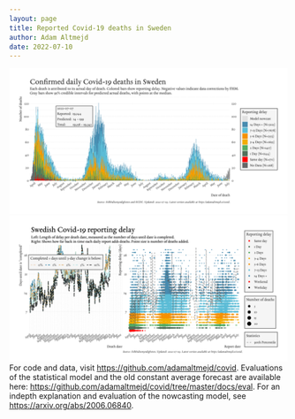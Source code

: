 ```yaml
---
layout: page
title: Reported Covid-19 deaths in Sweden
author: Adam Altmejd
date: 2022-07-10
---
```


![Graph of Swedish Covid-19 deaths with reporting delay.](deaths_lag_sweden_2022-07-10.png "Swedish Covid-19 deaths.")
![Graph of Swedish Covid-19 reporting delay in daily deaths.](lag_trend_sweden_2022-07-10.png "Trend in Swedish Covid-19 mortality reporting delay.")
For code and data, visit <https://github.com/adamaltmejd/covid>.
Evaluations of the statistical model and the old constant average forecast are available here: <https://github.com/adamaltmejd/covid/tree/master/docs/eval>.
For an indepth explanation and evaluation of the nowcasting model, see <https://arxiv.org/abs/2006.06840>.
